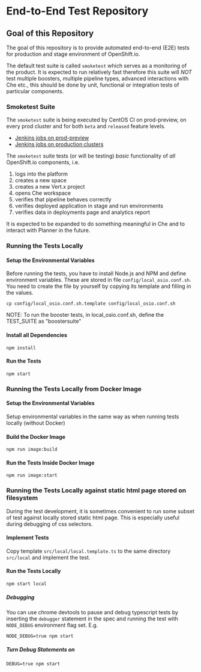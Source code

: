 # End-to-End Test Repository

## Goal of this Repository

The goal of this repository is to provide automated end-to-end (E2E) tests for production
and stage environment of OpenShift.io.

The default test suite is called `smoketest` which serves as a monitoring of the product.
It is expected to run relatively fast therefore this suite will *NOT* test multiple boosters,
multiple pipeline types, advanced interactions with Che etc., this should be done
by unit, functional or integration tests of particular components.

### Smoketest Suite ###

The `smoketest` suite is being executed by CentOS CI on prod-preview, on every prod cluster and for both
`beta` and `released` feature levels.

* [Jenkins jobs on prod-preview](https://ci.centos.org/view/Devtools/search/?q=devtools-test-e2e-prod-preview.openshift.io-smoketest)
* [Jenkins jobs on production clusters](https://ci.centos.org/view/Devtools/search/?q=devtools-test-e2e-openshift.io-smoketest)

The `smoketest` suite tests (or will be testing) *basic* functionality of *all* OpenShift.io components, i.e.

1. logs into the platform
2. creates a new space
3. creates a new Vert.x project
4. opens Che workspace
5. verifies that pipeline behaves correctly
6. verifies deployed application in stage and run environments
7. verifies data in deployments page and analytics report

It is expected to be expanded to do something meaningful in Che and to interact with Planner in the future.

### Running the Tests Locally ###
#### Setup the Environmental Variables ####

Before running the tests, you have to install Node.js and NPM and define environment variables. These are stored in file `config/local_osio.conf.sh`. You need to create the file by yourself by copying its template and filling in the values.

```
cp config/local_osio.conf.sh.template config/local_osio.conf.sh
```

NOTE: To run the booster tests, in local_osio.conf.sh, define the TEST_SUITE as "boostersuite"

#### Install all Dependencies ####
```
npm install
```
#### Run the Tests ####
```
npm start
```
### Running the Tests Locally from Docker Image ###
#### Setup the Environmental Variables ####
Setup environmental variables in the same way as when running tests locally (without Docker)
#### Build the Docker Image ####
```
npm run image:build
```
#### Run the Tests Inside Docker Image ####
```
npm run image:start
```

### Running the Tests Locally against static html page stored on filesystem ###
During the test development, it is sometimes convenient to run some subset of test against locally stored static html page. This is especially useful during debugging of css selectors.

#### Implement Tests ####
Copy template `src/local/local.template.ts` to the same directory `src/local` and
implement the test.

#### Run the Tests Locally ####
```
npm start local
```

##### Debugging #####

You can use chrome devtools to pause and debug typescript tests by inserting
the `debugger` statement in the spec and running the test with `NODE_DEBUG`
environment flag set. E.g.

```
NODE_DEBUG=true npm start
```

##### Turn Debug Statements on #####

```
DEBUG=true npm start
```
